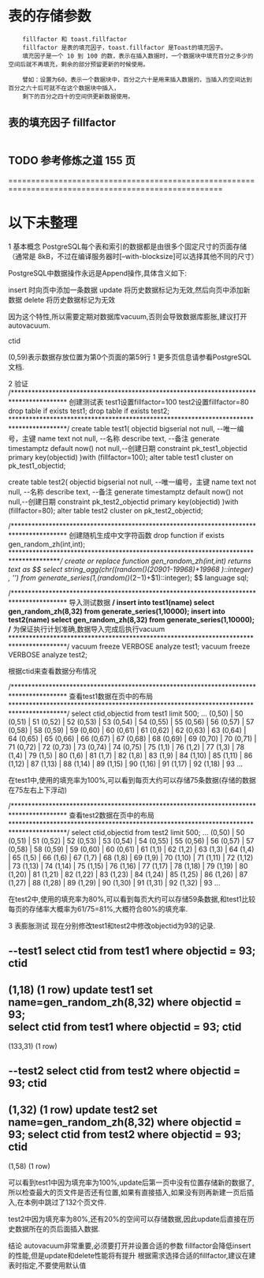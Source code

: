# 表的存储参数
```
    fillfactor 和 toast.fillfactor
    fillfactor 是表的填充因子，toast.fillfactor 是Toast的填充因子。
    填充因子是一个 10 到 100 的数，表示在插入数据时，一个数据块中填充百分之多少的空间后就不再填充，剩余的部分预留更新的时候使用。

    譬如：设置为60，表示一个数据块中，百分之六十是用来插入数据的，当插入的空间达到百分之六十后可就不在这个数据块中插入，
    剩下的百分之四十的空间供更新数据使用。
```

## 表的填充因子 fillfactor
```

```


## TODO 参考修炼之道 155 页
=====================================================================================================
# 以下未整理
1 基本概念
PostgreSQL每个表和索引的数据都是由很多个固定尺寸的页面存储（通常是 8kB，不过在编译服务器时[–with-blocksize]可以选择其他不同的尺寸）

PostgreSQL中数据操作永远是Append操作,具体含义如下:

  insert 时向页中添加一条数据
  update 将历史数据标记为无效,然后向页中添加新数据
  delete 将历史数据标记为无效  

因为这个特性,所以需要定期对数据库vacuum,否则会导致数据库膨胀,建议打开autovacuum.

ctid

(0,59)表示数据存放位置为第0个页面的第59行
1
更多页信息请参看PostgreSQL文档.

2 验证
/****************************************************************************************
    创建测试表
    test1设置fillfactor=100
    test2设置fillfactor=80
    drop table if exists  test1;
    drop table if exists  test2;
****************************************************************************************/
create table test1(
    objectid bigserial not null,                --唯一编号，主键
    name text not null,                         --名称
    describe text,                              --备注
    generate timestamptz default now() not null,--创建日期
    constraint pk_test1_objectid primary key(objectid)
)with (fillfactor=100);
alter table test1 cluster on pk_test1_objectid;

create table test2(
    objectid bigserial not null,                --唯一编号，主键
    name text not null,                         --名称
    describe text,                              --备注
    generate timestamptz default now() not null,--创建日期
    constraint pk_test2_objectid primary key(objectid)
)with (fillfactor=80);
alter table test2 cluster on pk_test2_objectid;

/****************************************************************************************
    创建随机生成中文字符函数
drop function if exists gen_random_zh(int,int);
****************************************************************************************/
create or replace function gen_random_zh(int,int)
    returns text
as $$
	select string_agg(chr((random()*(20901-19968)+19968 )::integer) , '')  from generate_series(1,(random()*($2-$1)+$1)::integer);
$$ language sql;


/****************************************************************************************
    导入测试数据
****************************************************************************************/
insert into test1(name)
  select gen_random_zh(8,32) from generate_series(1,10000);
insert into test2(name)
    select gen_random_zh(8,32) from generate_series(1,10000);
/****************************************************************************************
    为保证执行计划准确,数据导入完成后执行vacuum
****************************************************************************************/
vacuum freeze VERBOSE analyze test1;
vacuum freeze VERBOSE analyze test2;

根据ctid来查看数据分布情况

/****************************************************************************************
    查看test1数据在页中的布局
****************************************************************************************/
select ctid,objectid from test1 limit 500;
 ...
(0,50) |       50
(0,51) |       51
(0,52) |       52
(0,53) |       53
(0,54) |       54
(0,55) |       55
(0,56) |       56
(0,57) |       57
(0,58) |       58
(0,59) |       59
(0,60) |       60
(0,61) |       61
(0,62) |       62
(0,63) |       63
(0,64) |       64
(0,65) |       65
(0,66) |       66
(0,67) |       67
(0,68) |       68
(0,69) |       69
(0,70) |       70
(0,71) |       71
(0,72) |       72
(0,73) |       73
(0,74) |       74
(0,75) |       75
(1,1)  |       76
(1,2)  |       77
(1,3)  |       78
(1,4)  |       79
(1,5)  |       80
(1,6)  |       81
(1,7)  |       82
(1,8)  |       83
(1,9)  |       84
(1,10) |       85
(1,11) |       86
(1,12) |       87
(1,13) |       88
(1,14) |       89
(1,15) |       90
(1,16) |       91
(1,17) |       92
(1,18) |       93
 ...

在test1中,使用的填充率为100%,可以看到每页大约可以存储75条数据(存储的数据在75左右上下浮动)

/****************************************************************************************
    查看test2数据在页中的布局
****************************************************************************************/
select ctid,objectid from test2 limit 500;
...
(0,50) |       50
(0,51) |       51
(0,52) |       52
(0,53) |       53
(0,54) |       54
(0,55) |       55
(0,56) |       56
(0,57) |       57
(0,58) |       58
(0,59) |       59
(0,60) |       60
(0,61) |       61
(1,1)  |       62
(1,2)  |       63
(1,3)  |       64
(1,4)  |       65
(1,5)  |       66
(1,6)  |       67
(1,7)  |       68
(1,8)  |       69
(1,9)  |       70
(1,10) |       71
(1,11) |       72
(1,12) |       73
(1,13) |       74
(1,14) |       75
(1,15) |       76
(1,16) |       77
(1,17) |       78
(1,18) |       79
(1,19) |       80
(1,20) |       81
(1,21) |       82
(1,22) |       83
(1,23) |       84
(1,24) |       85
(1,25) |       86
(1,26) |       87
(1,27) |       88
(1,28) |       89
(1,29) |       90
(1,30) |       91
(1,31) |       92
(1,32) |       93
 ...

在test2中,使用的填充率为80%,可以看到每页大约可以存储59条数据,和test1比较每页的存储率大概率为61/75=81%,大概符合80%的填充率.

3 表膨胀测试
现在分别修改test1和test2中修改objectid为93的记录.

--test1
select ctid from test1 where objectid = 93;
ctid  
--------
(1,18)
(1 row)
update test1 set name=gen_random_zh(8,32) where objectid = 93;  
select ctid from test1 where objectid = 93;
ctid   
----------
(133,31)
(1 row)

--test2
select ctid from test2 where objectid = 93;
ctid  
--------
(1,32)
(1 row)
update test2 set name=gen_random_zh(8,32) where objectid = 93;
select ctid from test2 where objectid = 93;
ctid  
--------
(1,58)
(1 row)

可以看到test1中因为填充率为100%,update后第一页中没有位置存储新的数据了,所以检查最大的页文件是否还有位置,如果有直接插入,如果没有则再新建一页后插入,在本例中跳过了132个页文件.

test2中因为填充率为80%,还有20%的空间可以存储数据,因此update后直接在历史数据所在的页后面插入数据.

结论
autovacuum非常重要,必须要打开并设置合适的参数
fillfactor会降低insert的性能,但是update和delete性能将有提升
根据需求选择合适的fillfactor,建议在建表时指定,不要使用默认值
